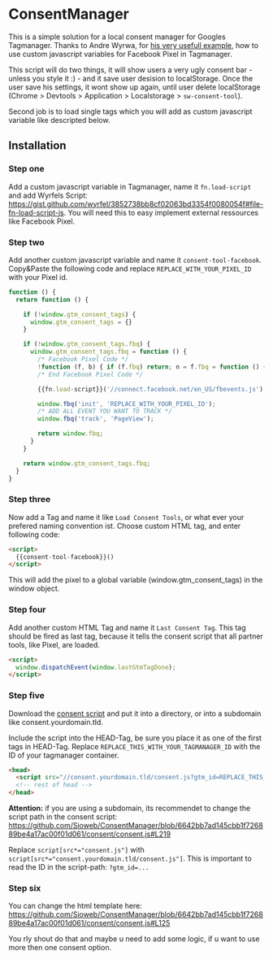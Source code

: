 # ConsentManager

This is a simple solution for a local consent manager for Googles Tagmanager. Thanks to Andre Wyrwa, for [his very usefull example](https://theiconic.tech/load-external-js-via-custom-javascript-variables-in-google-tag-manager-ecdb99c31521), how to use custom javascript variables for Facebook Pixel in Tagmanager.

This script will do two things, it will show users a very ugly consent bar - unless you style it :) - and it save user desision to localStorage. Once the user save his settings, it wont show up again, until user delete localStorage (Chrome > Devtools > Application > Localstorage > `sw-consent-tool`).

Second job is to load single tags which you will add as custom javascript variable like descripted below. 

## Installation

### Step one

Add a custom javascript variable in Tagmanager, name it `fn.load-script` and add Wyrfels Script: https://gist.github.com/wyrfel/3852738bb8cf02063bd3354f0080054f#file-fn-load-script-js. You will need this to easy implement external ressources like Facebook Pixel.

### Step two

Add another custom javascript variable and name it `consent-tool-facebook`. Copy&Paste the following code and replace `REPLACE_WITH_YOUR_PIXEL_ID` with your Pixel id.

```js
function () {
  return function () {

    if (!window.gtm_consent_tags) {
      window.gtm_consent_tags = {}
    }

    if (!window.gtm_consent_tags.fbq) {
      window.gtm_consent_tags.fbq = function () {
        /* Facebook Pixel Code */
        !function (f, b) { if (f.fbq) return; n = f.fbq = function () { n.callMethod ? n.callMethod.apply(n, arguments) : n.queue.push(arguments) }; if (!f._fbq) f._fbq = n; n.push = n; n.loaded = !0; n.version = '2.0'; n.queue = []; }(window, document);
        /* End Facebook Pixel Code */

        {{fn.load-script}}('//connect.facebook.net/en_US/fbevents.js');

        window.fbq('init', 'REPLACE_WITH_YOUR_PIXEL_ID');
        /* ADD ALL EVENT YOU WANT TO TRACK */
        window.fbq('track', 'PageView');

        return window.fbq;
      }
    }

    return window.gtm_consent_tags.fbq;
  }
}
```

### Step three

Now add a Tag and name it like `Load Consent Tools`, or what ever your prefered naming convention ist. Choose custom HTML tag, and enter following code:

```html
<script>
  {{consent-tool-facebook}}()
</script>
```

This will add the pixel to a global variable (window.gtm_consent_tags) in the window object.

### Step four

Add another custom HTML Tag and name it `Last Consent Tag`. This tag should be fired as last tag, because it tells the consent script that all partner tools, like Pixel, are loaded.

```html
<script>
  window.dispatchEvent(window.lastGtmTagDone);
</script>
```

### Step five

Download the [consent script](https://github.com/Sioweb/ConsentManager/blob/main/consent/consent.js) and put it into a directory, or into a subdomain like consent.yourdomain.tld. 

Include the script into the HEAD-Tag, be sure you place it as one of the first tags in HEAD-Tag. Replace `REPLACE_THIS_WITH_YOUR_TAGMANAGER_ID` with the ID of your tagmanager container.
  
```html
<head>
  <script src="//consent.yourdomain.tld/consent.js?gtm_id=REPLACE_THIS_WITH_YOUR_TAGMANAGER_ID"></script>
  <!-- rest of head -->
</head>
```

**Attention:** if you are using a subdomain, its recommendet to change the script path in the consent script: https://github.com/Sioweb/ConsentManager/blob/6642bb7ad145cbb1f726889be4a17ac00f01d061/consent/consent.js#L219 

Replace `script[src*="consent.js"]` with `script[src*="consent.yourdomain.tld/consent.js"]`. This is important to read the ID in the script-path: `?gtm_id=...`

### Step six

You can change the html template here: https://github.com/Sioweb/ConsentManager/blob/6642bb7ad145cbb1f726889be4a17ac00f01d061/consent/consent.js#L125

You rly shout do that and maybe u need to add some logic, if u want to use more then one consent option.
